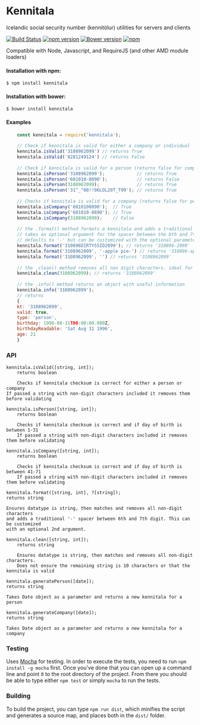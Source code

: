 # Kennitala
Icelandic social security number (kennitölur) utilities for servers and clients

[![Build Status](https://travis-ci.org/HermannBjorgvin/Kennitala.svg?branch=master)](https://travis-ci.org/HermannBjorgvin/Kennitala) [![npm version](https://badge.fury.io/js/kennitala.svg)](https://badge.fury.io/js/kennitala) [![Bower version](https://badge.fury.io/bo/kennitala.svg)](https://badge.fury.io/bo/kennitala) [![npm](https://img.shields.io/npm/dm/kennitala.svg?maxAge=2592000)](https://www.npmjs.com/package/kennitala)

Compatible with Node, Javascript, and RequireJS (and other AMD module loaders)

#### Installation with npm:

    $ npm install kennitala

#### Installation with bower:

    $ bower install kennitala

#### Examples
``` Javascript
    const kennitala = require('kennitala');
    
    // Check if kennitala is valid for either a company or individual
    kennitala.isValid('3108962099') // returns True
    kennitala.isValid('8281249124') // returns False
    
    // Check if kennitala is valid for a person (returns false for companies)
    kennitala.isPerson('3108962099');            // returns True
    kennitala.isPerson('601010-0890');           // returns False
    kennitala.isPerson(3108962099);              // returns True
    kennitala.isPerson('31^_^08!!96LOL20T_T99'); // returns True
    
    // Checks if kennitala is valid for a company (returns false for persons)
    kennitala.isCompany('6010100890');  // True
    kennitala.isCompany('601010-0890'); // True
    kennitala.isCompany(3108962099);    // False
    
    // the .format() method formats a kennitala and adds a traditional - spacer
    // takes an optional argument for the spacer between the 6th and 7th digit
    // defaults to '-' but can be customized with the optional parameter
    kennitala.format('310896DIRTYSSID2099'); // returns '310896-2099'
    kennitala.format('3108962099', '-apple pie-') // returns '310896-apple pie-2099'
    kennitala.format('3108962099', '') // returns '3108962099'
    
    // the .clean() method removes all non digit characters. ideal for database storage
    kennitala.clean(3108962099); // returns '3108962099'
    
    // the .info() method returns an object with useful information
    kennitala.info('3108962099');
    // returns
    { 
	kt: '3108962099',
	valid: true,
	type: 'person',
	birthday: 1996-08-31T00:00:00.000Z,
	birthdayReadable: 'Sat Aug 31 1996',
	age: 21
    }
```

### API
    
    kennitala.isValid([string, int]);
        returns boolean
    
        Checks if kennitala checksum is correct for either a person or company
	If passed a string with non-digit characters included it removes them before validating
    
    kennitala.isPerson([string, int]);
        returns boolean
    
        Checks if kennitala checksum is correct and if day of birth is between 1-31
        If passed a string with non-digit characters included it removes them before validating
    
    kennitala.isCompany([string, int]);
        returns boolean
    
        Checks if kennitala checksum is correct and if day of birth is between 41-71
        If passed a string with non-digit characters included it removes them before validating

    kennitala.format([string, int], ?[string]);
	returns string
	
	Ensures datatype is string, then matches and removes all non-digit characters
	and adds a traditional '-' spacer between 6th and 7th digit. This can be customized
	with an optional 2nd argument.
	
    kennitala.clean([string, int]);
        returns string
    
        Ensures datatype is string, then matches and removes all non-digit characters.
        Does not ensure the remaining string is 10 characters or that the kennitala is valid

    kennitala.generatePerson([date]);
	returns string
	    
	Takes Date object as a parameter and returns a new kennitala for a person

    kennitala.generateCompany([date]);
	returns string
	    
	Takes Date object as a parameter and returns a new kennitala for a company

### Testing 

Uses [Mocha](https://mochajs.org/) for testing. In order to execute the tests, you need to run `npm install -g mocha` first. Once you've done that 
you can open up a command line and point it to the root directory of the project. From there you should be able to type either `npm test` or simply `mocha` to run the tests.

### Building 

To build the project, you can type `npm run dist`, which minifies the script and generates a source map, and places both in the `dist/` folder. 
